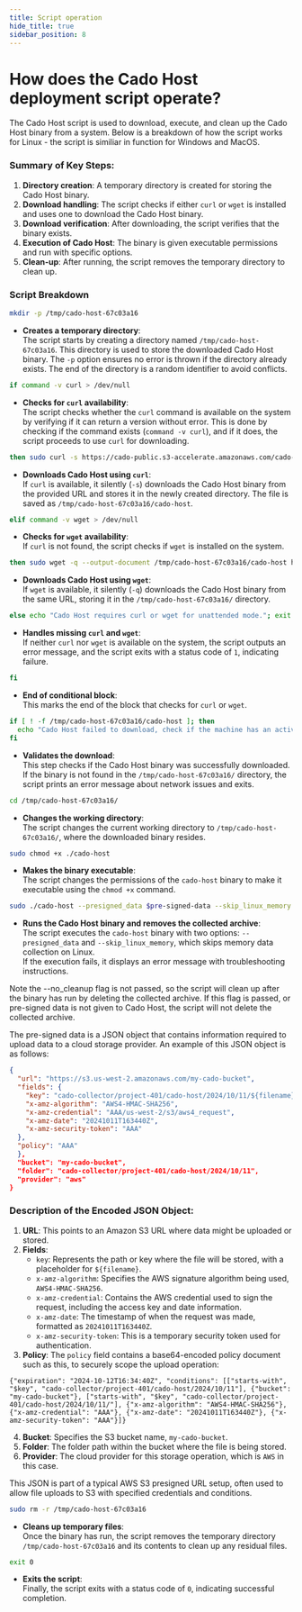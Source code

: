 ```yaml
---
title: Script operation
hide_title: true
sidebar_position: 8
---
```


# How does the Cado Host deployment script operate?

The Cado Host script is used to download, execute, and clean up the Cado Host binary from a system.
Below is a breakdown of how the script works for Linux - the script is similiar in function for Windows and MacOS.

### Summary of Key Steps:
1. **Directory creation**: A temporary directory is created for storing the Cado Host binary.
2. **Download handling**: The script checks if either `curl` or `wget` is installed and uses one to download the Cado Host binary.
3. **Download verification**: After downloading, the script verifies that the binary exists.
4. **Execution of Cado Host**: The binary is given executable permissions and run with specific options.
5. **Clean-up**: After running, the script removes the temporary directory to clean up.


### Script Breakdown

```bash
mkdir -p /tmp/cado-host-67c03a16
```
- **Creates a temporary directory**:  
The script starts by creating a directory named `/tmp/cado-host-67c03a16`. This directory is used to store the downloaded Cado Host binary. The `-p` option ensures no error is thrown if the directory already exists.
The end of the directory is a random identifier to avoid conflicts.

```bash
if command -v curl > /dev/null
```
- **Checks for `curl` availability**:  
The script checks whether the `curl` command is available on the system by verifying if it can return a version without error. This is done by checking if the command exists (`command -v curl`), and if it does, the script proceeds to use `curl` for downloading.

```bash
then sudo curl -s https://cado-public.s3-accelerate.amazonaws.com/cado-host/$version/linux/cado-host --output /tmp/cado-host-67c03a16/cado-host
```
- **Downloads Cado Host using `curl`**:  
If `curl` is available, it silently (`-s`) downloads the Cado Host binary from the provided URL and stores it in the newly created directory. The file is saved as `/tmp/cado-host-67c03a16/cado-host`.

```bash
elif command -v wget > /dev/null
```
- **Checks for `wget` availability**:  
If `curl` is not found, the script checks if `wget` is installed on the system.

```bash
then sudo wget -q --output-document /tmp/cado-host-67c03a16/cado-host https://cado-public.s3-accelerate.amazonaws.com/cado-host/$version/linux/cado-host
```
- **Downloads Cado Host using `wget`**:  
If `wget` is available, it silently (`-q`) downloads the Cado Host binary from the same URL, storing it in the `/tmp/cado-host-67c03a16/` directory.

```bash
else echo "Cado Host requires curl or wget for unattended mode."; exit 1;
```
- **Handles missing `curl` and `wget`**:  
If neither `curl` nor `wget` is available on the system, the script outputs an error message, and the script exits with a status code of `1`, indicating failure.

```bash
fi
```
- **End of conditional block**:  
This marks the end of the block that checks for `curl` or `wget`.

```bash
if [ ! -f /tmp/cado-host-67c03a16/cado-host ]; then
  echo "Cado Host failed to download, check if the machine has an active network connection."; exit 1;
fi
```
- **Validates the download**:  
This step checks if the Cado Host binary was successfully downloaded. If the binary is not found in the `/tmp/cado-host-67c03a16/` directory, the script prints an error message about network issues and exits.

```bash
cd /tmp/cado-host-67c03a16/
```
- **Changes the working directory**:  
The script changes the current working directory to `/tmp/cado-host-67c03a16/`, where the downloaded binary resides.

```bash
sudo chmod +x ./cado-host
```
- **Makes the binary executable**:  
The script changes the permissions of the `cado-host` binary to make it executable using the `chmod +x` command.

```bash
sudo ./cado-host --presigned_data $pre-signed-data --skip_linux_memory || echo "Cado Host has failed. For troubleshooting steps, pass the --verbose and --no_cleanup flags, or visit https://docs.cadosecurity.com/cado-host/deploy#considerations, or contact support@cadosecurity.com."
```
- **Runs the Cado Host binary and removes the collected archive**:  
The script executes the `cado-host` binary with two options: `--presigned_data` and `--skip_linux_memory`, which skips memory data collection on Linux.  
If the execution fails, it displays an error message with troubleshooting instructions.

Note the --no_cleanup flag is not passed, so the script will clean up after the binary has run by deleting the collected archive.
If this flag is passed, or pre-signed data is not given to Cado Host, the script will not delete the collected archive.

The pre-signed data is a JSON object that contains information required to upload data to a cloud storage provider. An example of this JSON object is as follows:

```json
{
  "url": "https://s3.us-west-2.amazonaws.com/my-cado-bucket",
  "fields": {
    "key": "cado-collector/project-401/cado-host/2024/10/11/${filename}",
    "x-amz-algorithm": "AWS4-HMAC-SHA256",
    "x-amz-credential": "AAA/us-west-2/s3/aws4_request",
    "x-amz-date": "20241011T163440Z",
    "x-amz-security-token": "AAA"
  },
  "policy": "AAA"
  },
  "bucket": "my-cado-bucket",
  "folder": "cado-collector/project-401/cado-host/2024/10/11",
  "provider": "aws"
}
```

### Description of the Encoded JSON Object:
1. **URL**: This points to an Amazon S3 URL where data might be uploaded or stored.
2. **Fields**:
   - `key`: Represents the path or key where the file will be stored, with a placeholder for `${filename}`.
   - `x-amz-algorithm`: Specifies the AWS signature algorithm being used, `AWS4-HMAC-SHA256`.
   - `x-amz-credential`: Contains the AWS credential used to sign the request, including the access key and date information.
   - `x-amz-date`: The timestamp of when the request was made, formatted as `20241011T163440Z`.
   - `x-amz-security-token`: This is a temporary security token used for authentication.
3. **Policy**: The `policy` field contains a base64-encoded policy document such as this, to securely scope the upload operation:

```
{"expiration": "2024-10-12T16:34:40Z", "conditions": [["starts-with", "$key", "cado-collector/project-401/cado-host/2024/10/11"], {"bucket": "my-cado-bucket"}, ["starts-with", "$key", "cado-collector/project-401/cado-host/2024/10/11/"], {"x-amz-algorithm": "AWS4-HMAC-SHA256"}, {"x-amz-credential": "AAA"}, {"x-amz-date": "20241011T163440Z"}, {"x-amz-security-token": "AAA"}]}
```

4. **Bucket**: Specifies the S3 bucket name, `my-cado-bucket`.
5. **Folder**: The folder path within the bucket where the file is being stored.
6. **Provider**: The cloud provider for this storage operation, which is `AWS` in this case.

This JSON is part of a typical AWS S3 presigned URL setup, often used to allow file uploads to S3 with specified credentials and conditions.

```bash
sudo rm -r /tmp/cado-host-67c03a16
```
- **Cleans up temporary files**:  
Once the binary has run, the script removes the temporary directory `/tmp/cado-host-67c03a16` and its contents to clean up any residual files.

```bash
exit 0
```
- **Exits the script**:  
Finally, the script exits with a status code of `0`, indicating successful completion.
